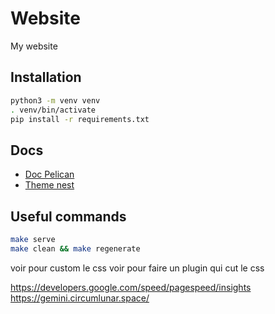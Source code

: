 # Website

My website

## Installation

```sh
python3 -m venv venv
. venv/bin/activate
pip install -r requirements.txt
```

## Docs

- [Doc Pelican](https://docs.getpelican.com/en/latest/)
- [Theme nest](https://github.com/molivier/nest/tree/master)

## Useful commands

```sh
make serve
make clean && make regenerate
```


voir pour custom le css
voir pour faire un plugin qui cut le css

https://developers.google.com/speed/pagespeed/insights
https://gemini.circumlunar.space/
